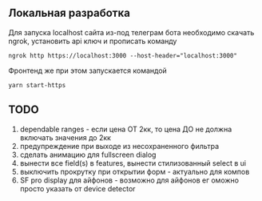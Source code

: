 ## Локальная разработка
Для запуска localhost сайта из-под телеграм бота необходимо скачать ngrok, установить api ключ и прописать команду 

`ngrok http https://localhost:3000 --host-header="localhost:3000"`

Фронтенд же при этом запускается командой

`yarn start-https`

## TODO
1. dependable ranges - если цена ОТ 2кк, то цена ДО не должна включать значения до 2кк
2. предупреждение при выходе из несохраненного фильтра
3. сделать анимацию для fullscreen dialog
4. вынести все field(s) в features, вынести стилизованный select в ui
5. выключить прокрутку при открытии форм - актуально для компов
6. SF pro display для айфонов - возможно для айфонов ег оможно просто указать от device detector